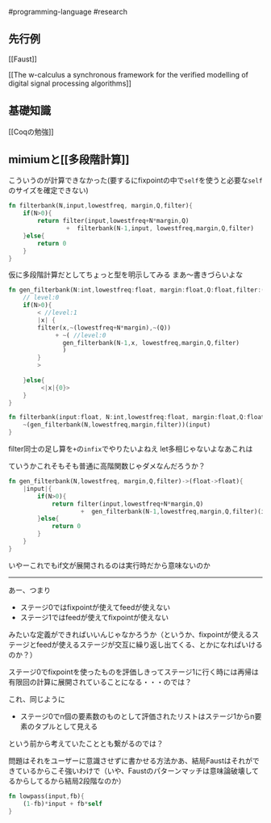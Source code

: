 #programming-language #research 


## 先行例

[[Faust]]


[[The w-calculus a synchronous framework for the verified modelling of digital signal processing algorithms]]

## 基礎知識

[[Coqの勉強]]


## mimiumと[[多段階計算]]

こういうのが計算できなかった(要するにfixpointの中で`self`を使うと必要な`self`のサイズを確定できない)

```rust
fn filterbank(N,input,lowestfreq, margin,Q,filter){
    if(N>0){
        return filter(input,lowestfreq+N*margin,Q)
                +  filterbank(N-1,input, lowestfreq,margin,Q,filter)
    }else{
        return 0
    }
}
```

仮に多段階計算だとしてちょっと型を明示してみる
まあ〜書きづらいよな

```rust
fn gen_filterbank(N:int,lowestfreq:float, margin:float,Q:float,filter:(float,float,float)->float)-> <(float,float,float)->float> {
	// level:0
    if(N>0){
        < //level:1
        |x| {
        filter(x,~(lowestfreq+N*margin),~(Q))
             + ~( //level:0
		       gen_filterbank(N-1,x, lowestfreq,margin,Q,filter)
		       )
        }
        >
                
    }else{
         <|x|{0}>
    }
}

fn filterbank(input:float, N:int,lowestfreq:float, margin:float,Q:float,filter:(float,float,float)->float)-> float{
	~(gen_filterbank(N,lowestfreq,margin,filter))(input)
}
```

filter同士の足し算を`+`の`infix`でやりたいよねえ
let多相じゃないよなあこれは

ていうかこれそもそも普通に高階関数じゃダメなんだろうか？

```rust
fn gen_filterbank(N,lowestfreq, margin,Q,filter)->(float->float){
	|input|{
	    if(N>0){
	        return filter(input,lowestfreq+N*margin,Q)
	                +  gen_filterbank(N-1,lowestfreq,margin,Q,filter)(input)
	    }else{
	        return 0
	    }
    }
}
```

いやーこれでもif文が展開されるのは実行時だから意味ないのか

---

あー、つまり

- ステージ0ではfixpointが使えてfeedが使えない
- ステージ1ではfeedが使えてfixpointが使えない

みたいな定義ができればいいんじゃなかろうか（というか、fixpointが使えるステージとfeedが使えるステージが交互に繰り返し出てくる、とかになればいけるのか？）

ステージ0でfixpointを使ったものを評価しきってステージ1に行く時には再帰は有限回の計算に展開されていることになる・・・のでは？

これ、同じように

- ステージ0でn個の要素数のものとして評価されたリストはステージ1からn要素のタプルとして見える

という前から考えていたこととも繋がるのでは？



問題はそれをユーザーに意識させずに書かせる方法かあ、結局Faustはそれができているからこそ強いわけで（いや、Faustのパターンマッチは意味論破壊してるからしてるから結局2段階なのか）

```rust
fn lowpass(input,fb){
	(1-fb)*input + fb*self
}
```

